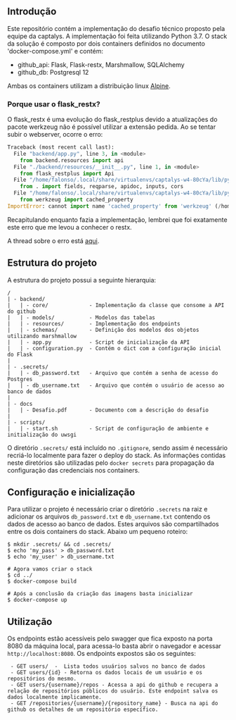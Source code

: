 ## Introdução

Este repositório contém a implementação do desafio técnico proposto pela equipe da captalys. A implementação foi feita 
utilizando Python 3.7. O stack da solução é composto por dois containers definidos no documento 'docker-compose.yml' e contém:

 - github_api: Flask, Flask-restx, Marshmallow, SQLAlchemy
 - github_db: Postgresql 12

Ambas os containers utilizam a distribuição linux [Alpine](https://alpinelinux.org/).

### Porque usar o flask_restx?

O flask_restx é uma evolução do flask_restplus devido a atualizações do pacote werkzeug não é possível utilizar a extensão pedida. Ao se tentar subir o webserver, ocorre o erro:

```python
Traceback (most recent call last):
  File "backend/app.py", line 3, in <module>
    from backend.resources import api
  File "./backend/resources/__init__.py", line 1, in <module>
    from flask_restplus import Api
  File "/home/falonso/.local/share/virtualenvs/captalys-w4-80cYa/lib/python3.7/site-packages/flask_restplus/__init__.py", line 4, in <module>
    from . import fields, reqparse, apidoc, inputs, cors
  File "/home/falonso/.local/share/virtualenvs/captalys-w4-80cYa/lib/python3.7/site-packages/flask_restplus/fields.py", line 17, in <module>
    from werkzeug import cached_property
ImportError: cannot import name 'cached_property' from 'werkzeug' (/home/falonso/.local/share/virtualenvs/captalys-w4-80cYa/lib/python3.7/site-packages/werkzeug/__init__.py)

```
Recapitulando enquanto fazia a implementação, lembrei que foi exatamente este erro que me levou a conhecer o restx.

A thread sobre o erro está [aqui](https://github.com/noirbizarre/flask-restplus/issues/777).

## Estrutura do projeto

A estrutura do projeto possui a seguinte hierarquia:

```
/
| - backend/
|   | - core/             - Implementação da classe que consome a API do github
|   | - models/           - Modelos das tabelas
|   | - resources/        - Implementação dos endpoints
|   | - schemas/          - Definição dos modelos dos objetos utilizando marshmallow
|   | - app.py            - Script de inicialização da API
|   | - configuration.py  - Contém o dict com a configuração inicial do Flask   
|
| - .secrets/
|   | - db_password.txt   - Arquivo que contém a senha de acesso do Postgres
|   | - db_username.txt   - Arquivo que contém o usuário de acesso ao banco de dados
|
| - docs
|   | - Desafio.pdf       - Documento com a descrição do desafio
|
| - scripts/
|   | - start.sh          - Script de configuração de ambiente e initialização do uwsgi
```

O diretório `.secrets/` está incluído no `.gitignore`, sendo assim é necessário recriá-lo localmente para fazer o deploy do stack.
As informações contidas neste diretórios são utilizadas pelo `docker secrets` para propagação da configuração das credenciais nos containers.

## Configuração e inicialização

Para utilizar o projeto é necessário criar o diretório `.secrets` na raiz e adicionar os arquivos `db_password.txt` e `db_username.txt` contendo os dados de acesso ao banco de dados. Estes arquivos são compartilhados entre os dois containers do stack. Abaixo um pequeno roteiro:

```shell script
$ mkdir .secrets/ && cd .secrets/
$ echo 'my_pass' > db_password.txt
$ echo 'my_user' > db_username.txt

# Agora vamos criar o stack
$ cd ../
$ docker-compose build

# Após a conclusão da criação das imagens basta inicializar
$ docker-compose up

```

## Utilização

Os endpoints estão acessíveis pelo swagger que fica exposto na porta 8080 da máquina local, para acessa-lo basta abrir o navegador e acessar `http://localhost:8080`. Os endpoints expostos são os seguintes:
```
 - GET users/  -  Lista todos usuários salvos no banco de dados
 - GET users/{id} - Retorna os dados locais de um usuário e os repositórios do mesmo.
 - GET users/{username}/repos - Acessa a api do github e recupera a relação de repositórios públicos do usuário. Este endpoint salva os dados localmente implicamente.
 - GET /repositories/{username}/{repository_name} - Busca na api do github os detalhes de um repositório específico.
```




